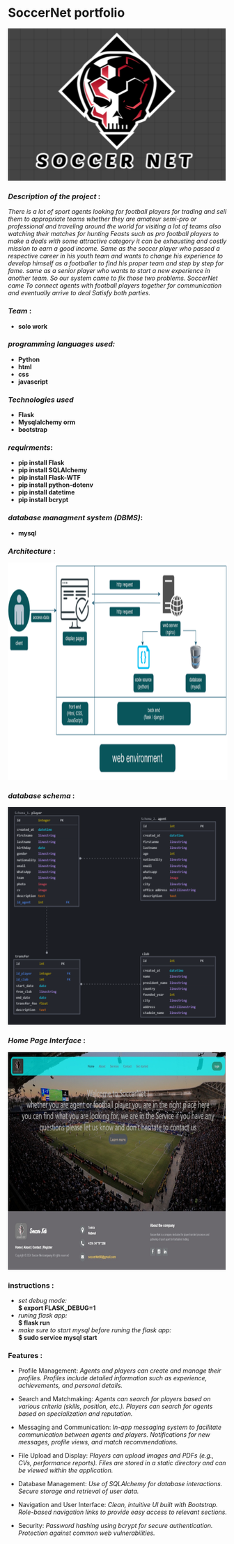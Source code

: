 # SoccerNet portfolio

<img src="./static/images/beast.png" alt="beast" width="500" height="350">

### *Description of the project* : 
*There is a lot of sport agents looking for football players for trading and sell them to appropriate teams whether they are amateur semi-pro or professional and traveling around the world for visiting a lot of teams also watching their matches for hunting Feasts such as pro football players to make a deals with some attractive category it can be exhausting and costly mission to earn a good income. Same as the soccer player who passed a respective career in his youth team and wants to change his experience to develop himself as a footballer to find his proper team and step by step for fame. same as a senior player who wants to start a new experience in another team. So our system came to fix those two problems. SoccerNet came To connect agents with football players together for communication and eventually arrive to deal Satisfy both parties.*

### *Team* : 
- **solo work**

### *programming languages used:*
- **Python**
- **html**
- **css**
- **javascript**

### *Technologies used*
- **Flask**
- **Mysqlalchemy orm**
- **bootstrap**

### *requirments*:
- **pip install Flask**
- **pip install SQLAlchemy**
- **pip install Flask-WTF**
- **pip install python-dotenv**
- **pip install datetime**
- **pip install bcrypt**

### *database managment system (DBMS)*:
- **mysql**

### *Architecture* :
<img src="./static/images/architecture.png" alt="archi" width="700" height="500">

### *database schema* :
<img src="./static/images/newest_schema.png" alt="schema" width="500" height="500">

### *Home Page Interface* :
<img src="./static/images/web_app.jpeg" alt="schema" width="500" height="500">


### instructions :
- *set debug mode:* <br> 
**$ export FLASK_DEBUG=1** 
- *runing flask app:* <br> 
**$ flask run** 
- *make sure to start mysql before runing the flask app:* <br>
**$ sudo service mysql start**

### Features :
- Profile Management:
*Agents and players can create and manage their profiles.*
*Profiles include detailed information such as experience, achievements, and personal details.*

- Search and Matchmaking:
*Agents can search for players based on various criteria (skills, position, etc.).*
*Players can search for agents based on specialization and reputation.*

- Messaging and Communication:
*In-app messaging system to facilitate communication between agents and players.*
*Notifications for new messages, profile views, and match recommendations.*

- File Upload and Display:
*Players can upload images and PDFs (e.g., CVs, performance reports).*
*Files are stored in a static directory and can be viewed within the application.*

- Database Management:
*Use of SQLAlchemy for database interactions.*
*Secure storage and retrieval of user data.*

- Navigation and User Interface:
*Clean, intuitive UI built with Bootstrap.*
*Role-based navigation links to provide easy access to relevant sections.*

- Security:
*Password hashing using bcrypt for secure authentication.*
*Protection against common web vulnerabilities.*
